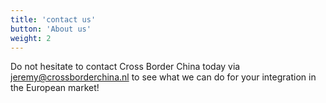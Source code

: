 ```yaml
---
title: 'contact us'
button: 'About us'
weight: 2
---
```

Do not hesitate to contact Cross Border China today via jeremy@crossborderchina.nl to see what we can do for your integration in the European market!
